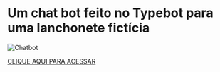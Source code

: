 # Um chat bot feito no Typebot para uma lanchonete fictícia

![Chatbot](https://irp.cdn-website.com/8e806840/dms3rep/multi/chatbot.jpg)

[CLIQUE AQUI PARA ACESSAR](https://typebot.co/my-typebot-a6wir7t)
